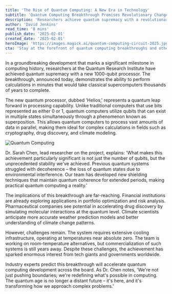 ```yaml
---
title: 'The Rise of Quantum Computing: A New Era in Technology'
subtitle: 'Quantum Computing Breakthrough Promises Revolutionary Change'
description: 'Researchers achieve quantum supremacy with a revolutionary 1000-qubit processor, marking a new era in computing technology. The breakthrough promises to transform fields from cryptography to climate science, though challenges remain in practical implementation.'
author: 'David Jenkins'
read_time: '8 mins'
publish_date: '2025-02-01'
created_date: '2025-02-01'
heroImage: 'https://images.magick.ai/quantum-computing-circuit-2025.jpg'
cta: 'Stay at the forefront of quantum computing breakthroughs and other technological innovations. Follow us on LinkedIn for daily updates on groundbreaking tech developments that are shaping our future.'
---
```


In a groundbreaking development that marks a significant milestone in computing history, researchers at the Quantum Research Institute have achieved quantum supremacy with a new 1000-qubit processor. The breakthrough, announced today, demonstrates the ability to perform calculations in minutes that would take classical supercomputers thousands of years to complete.

The new quantum processor, dubbed 'Helios,' represents a quantum leap forward in processing capability. Unlike traditional computers that use bits represented as either 0 or 1, quantum computers utilize qubits that can exist in multiple states simultaneously through a phenomenon known as superposition. This allows quantum computers to process vast amounts of data in parallel, making them ideal for complex calculations in fields such as cryptography, drug discovery, and climate modeling.

![Quantum Computing](https://i.magick.ai/quantum-computing-2025-internal.jpg)

Dr. Sarah Chen, lead researcher on the project, explains: 'What makes this achievement particularly significant is not just the number of qubits, but the unprecedented stability we've achieved. Previous quantum systems struggled with decoherence – the loss of quantum states due to environmental interference. Our team has developed new shielding techniques that maintain quantum coherence for extended periods, making practical quantum computing a reality.'

The implications of this breakthrough are far-reaching. Financial institutions are already exploring applications in portfolio optimization and risk analysis. Pharmaceutical companies see potential in accelerating drug discovery by simulating molecular interactions at the quantum level. Climate scientists anticipate more accurate weather prediction models and better understanding of climate change patterns.

However, challenges remain. The system requires extensive cooling infrastructure, operating at temperatures near absolute zero. The team is working on room-temperature alternatives, but commercialization of such systems is still years away. Despite these challenges, the achievement has sparked enormous interest from tech giants and governments worldwide.

Industry experts predict this breakthrough will accelerate quantum computing development across the board. As Dr. Chen notes, 'We're not just pushing boundaries; we're redefining what's possible in computing. The quantum age is no longer a distant future – it's here, and it's transforming how we approach complex problems.'